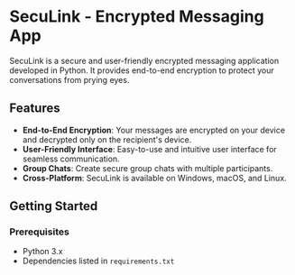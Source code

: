 # SecuLink - Encrypted Messaging App

SecuLink is a secure and user-friendly encrypted messaging application developed in Python. It provides end-to-end encryption to protect your conversations from prying eyes.

## Features

- **End-to-End Encryption**: Your messages are encrypted on your device and decrypted only on the recipient's device.
- **User-Friendly Interface**: Easy-to-use and intuitive user interface for seamless communication.
- **Group Chats**: Create secure group chats with multiple participants.
- **Cross-Platform**: SecuLink is available on Windows, macOS, and Linux.

## Getting Started

### Prerequisites

- Python 3.x
- Dependencies listed in `requirements.txt`
